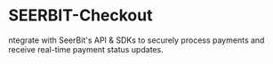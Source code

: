 # SEERBIT-Checkout
ntegrate with SeerBit's API &amp; SDKs to securely process payments and receive real-time payment status updates.
